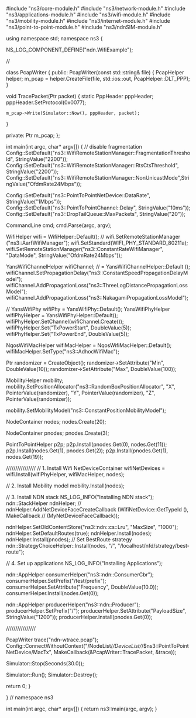 #include "ns3/core-module.h"
#include "ns3/network-module.h"
#include "ns3/applications-module.h"
#include "ns3/wifi-module.h"
#include "ns3/mobility-module.h"
#include "ns3/internet-module.h"
#include "ns3/point-to-point-module.h"
#include "ns3/ndnSIM-module.h"

using namespace std;
namespace ns3 {

NS_LOG_COMPONENT_DEFINE("ndn.WifiExample");

//



class PcapWriter {
public:
  PcapWriter(const std::string& file)
  {
    PcapHelper helper;
    m_pcap = helper.CreateFile(file, std::ios::out, PcapHelper::DLT_PPP);
  }

  void
  TracePacket(Ptr<const Packet> packet)
  {
    static PppHeader pppHeader;
    pppHeader.SetProtocol(0x0077);

    m_pcap->Write(Simulator::Now(), pppHeader, packet);
  }

private:
  Ptr<PcapFileWrapper> m_pcap;
};


int
main(int argc, char* argv[])
{
  // disable fragmentation
  Config::SetDefault("ns3::WifiRemoteStationManager::FragmentationThreshold", StringValue("2200"));
  Config::SetDefault("ns3::WifiRemoteStationManager::RtsCtsThreshold", StringValue("2200"));
  Config::SetDefault("ns3::WifiRemoteStationManager::NonUnicastMode",StringValue("OfdmRate24Mbps"));


  Config::SetDefault("ns3::PointToPointNetDevice::DataRate", StringValue("1Mbps"));
    Config::SetDefault("ns3::PointToPointChannel::Delay", StringValue("10ms"));
    Config::SetDefault("ns3::DropTailQueue::MaxPackets", StringValue("20"));


  CommandLine cmd;
  cmd.Parse(argc, argv);


  WifiHelper wifi = WifiHelper::Default();
  // wifi.SetRemoteStationManager ("ns3::AarfWifiManager");
  wifi.SetStandard(WIFI_PHY_STANDARD_80211a);
  wifi.SetRemoteStationManager("ns3::ConstantRateWifiManager", "DataMode",
                               StringValue("OfdmRate24Mbps"));

  YansWifiChannelHelper wifiChannel; // = YansWifiChannelHelper::Default ();
  wifiChannel.SetPropagationDelay("ns3::ConstantSpeedPropagationDelayModel");
  wifiChannel.AddPropagationLoss("ns3::ThreeLogDistancePropagationLossModel");
  wifiChannel.AddPropagationLoss("ns3::NakagamiPropagationLossModel");

  // YansWifiPhy wifiPhy = YansWifiPhy::Default();
  YansWifiPhyHelper wifiPhyHelper = YansWifiPhyHelper::Default();
  wifiPhyHelper.SetChannel(wifiChannel.Create());
  wifiPhyHelper.Set("TxPowerStart", DoubleValue(5));
  wifiPhyHelper.Set("TxPowerEnd", DoubleValue(5));

  NqosWifiMacHelper wifiMacHelper = NqosWifiMacHelper::Default();
  wifiMacHelper.SetType("ns3::AdhocWifiMac");

  Ptr<UniformRandomVariable> randomizer = CreateObject<UniformRandomVariable>();
  randomizer->SetAttribute("Min", DoubleValue(10));
  randomizer->SetAttribute("Max", DoubleValue(100));

  MobilityHelper mobility;
  mobility.SetPositionAllocator("ns3::RandomBoxPositionAllocator", "X", PointerValue(randomizer),
                                "Y", PointerValue(randomizer), "Z", PointerValue(randomizer));

  mobility.SetMobilityModel("ns3::ConstantPositionMobilityModel");

  NodeContainer nodes;
  nodes.Create(20);

  NodeContainer pnodes;
   pnodes.Create(3);

   PointToPointHelper p2p;
     p2p.Install(pnodes.Get(0), nodes.Get(11));
     p2p.Install(nodes.Get(1), pnodes.Get(2));
     p2p.Install(pnodes.Get(1), nodes.Get(19));

  ////////////////
  // 1. Install Wifi
  NetDeviceContainer wifiNetDevices = wifi.Install(wifiPhyHelper, wifiMacHelper, nodes);

  // 2. Install Mobility model
  mobility.Install(nodes);

  // 3. Install NDN stack
  NS_LOG_INFO("Installing NDN stack");
  ndn::StackHelper ndnHelper;
  // ndnHelper.AddNetDeviceFaceCreateCallback (WifiNetDevice::GetTypeId (), MakeCallback
  // (MyNetDeviceFaceCallback));




  ndnHelper.SetOldContentStore("ns3::ndn::cs::Lru", "MaxSize", "1000");
  ndnHelper.SetDefaultRoutes(true);
  ndnHelper.Install(nodes);
  ndnHelper.Install(pnodes);
  // Set BestRoute strategy
  ndn::StrategyChoiceHelper::Install(nodes, "/", "/localhost/nfd/strategy/best-route");

  // 4. Set up applications
  NS_LOG_INFO("Installing Applications");

  ndn::AppHelper consumerHelper("ns3::ndn::ConsumerCbr");
  consumerHelper.SetPrefix("/test/prefix");
  consumerHelper.SetAttribute("Frequency", DoubleValue(10.0));
  consumerHelper.Install(nodes.Get(0));

  ndn::AppHelper producerHelper("ns3::ndn::Producer");
  producerHelper.SetPrefix("/");
  producerHelper.SetAttribute("PayloadSize", StringValue("1200"));
  producerHelper.Install(pnodes.Get(0));

  ////////////////



  PcapWriter trace("ndn-wtrace.pcap");
  Config::ConnectWithoutContext("/NodeList/*/DeviceList/*/$ns3::PointToPointNetDevice/MacTx",
                                 MakeCallback(&PcapWriter::TracePacket, &trace));

  Simulator::Stop(Seconds(30.0));


  Simulator::Run();
  Simulator::Destroy();

  return 0;
}

} // namespace ns3

int
main(int argc, char* argv[])
{
  return ns3::main(argc, argv);
}
